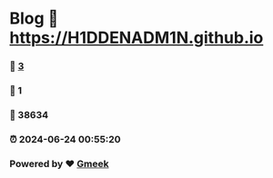 # Blog :link: https://H1DDENADM1N.github.io 
### :page_facing_up: [3](https://H1DDENADM1N.github.io/tag.html) 
### :speech_balloon: 1 
### :hibiscus: 38634 
### :alarm_clock: 2024-06-24 00:55:20 
### Powered by :heart: [Gmeek](https://github.com/Meekdai/Gmeek)

